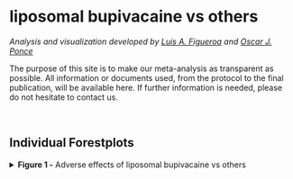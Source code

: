 liposomal bupivacaine vs others
================

<i>Analysis and visualization developed by [Luis A.
Figueroa](https://twitter.com/LuisFig1706) and [Oscar J.
Ponce](https://twitter.com/PonceOJ)</i>

The purpose of this site is to make our meta-analysis as transparent as
possible. All information or documents used, from the protocol to the
final publication, will be available here. If further information is
needed, please do not hesitate to contact us.

<br>
<h2>
Individual Forestplots
</h2>
<details>
<summary>
<b>Figure 1 -</b> Adverse effects of liposomal bupivacaine vs others
</summary>

<br>

![](8%20Output%20Figures/overall_graph_REML-1.svg)<!-- -->

</details>
